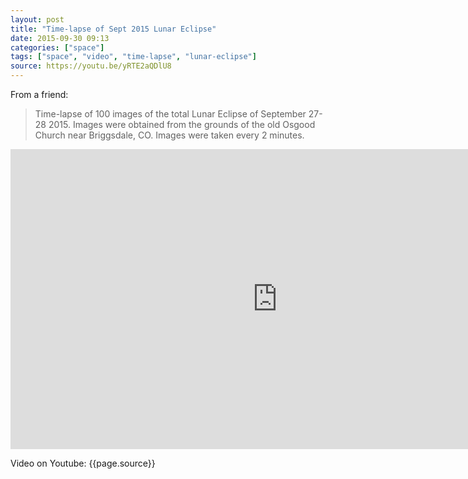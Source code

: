 ```yaml
---
layout: post
title: "Time-lapse of Sept 2015 Lunar Eclipse"
date: 2015-09-30 09:13
categories: ["space"]
tags: ["space", "video", "time-lapse", "lunar-eclipse"]
source: https://youtu.be/yRTE2aQDlU8
---
```

From a friend:

> Time-lapse of 100 images of the total Lunar Eclipse of September 27-28 2015. Images were obtained from the grounds of the old Osgood Church near Briggsdale, CO. Images were taken every 2 minutes.

<iframe width="853" height="480" src="https://www.youtube.com/embed/yRTE2aQDlU8?rel=0" frameborder="0" allowfullscreen></iframe>

Video on Youtube: {{page.source}}
